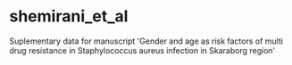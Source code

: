 # shemirani_et_al

Suplementary data for manuscript 'Gender and age as risk factors of multi drug resistance in Staphylococcus aureus infection in Skaraborg region'
